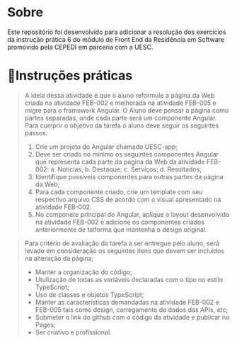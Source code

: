 # Sobre

<p>Este repositório foi desenvolvido para adicionar a resolução dos exercícios da instrução prática 6 do módulo de Front End da Residência em Software promovido pela CEPEDI em parceria com a UESC.</p>

# 📑Instruções práticas


> A ideia dessa atividade é que o aluno reformule a página da Web criada na atividade FEB-002 e melhorada na atividade FEB-005 e migre para o framework Angular. O Aluno deve pensar a página como partes separadas, onde cada parte será um componente Angular. Para cumprir o objetivo da tarefa o aluno deve seguir os seguintes passos: 
>1. Crie um projeto do Angular chamado UESC-app;
>2. Deve ser criado no mínimo os seguintes componentes Angular que representa cada parte da página da Web da atividade FEB-002:
> a. Notícias;
>b. Destaque;
>c. Serviços;
>d. Resultados;
>3. Identifique possíveis componentes para outras partes da página da Web;
>4. Para cada componente criado, crie um template com seu respectivo arquivo CSS de acordo com o visual apresentado na atividade FEB-002.
>5. No componete principal do Angular, aplique o layout desenvolvido na atividade FEB-002 e adicione os componentes criados anteriormente de talforma que mantenha o design original.<br>

>Para critério de avaliação da tarefa a ser entregue pelo aluno, será levado em consideração os seguintes itens que devem ser incluídos na alteração da página;
> - Manter a organização do código;
> - Utulização de todas as variáveis declaradas com o tipo no estilo TypeScript;
> - Uso de classes e objetos TypeScript;
> - Manter as características demandadas na atividade FEB-002 e FEB-005 tais como design, carregamento de dados das APIs, etc;
> - Submeter o link do github com o código da atividade e publicar no Pages;
> - Ser criativo e profissional.


<br>


